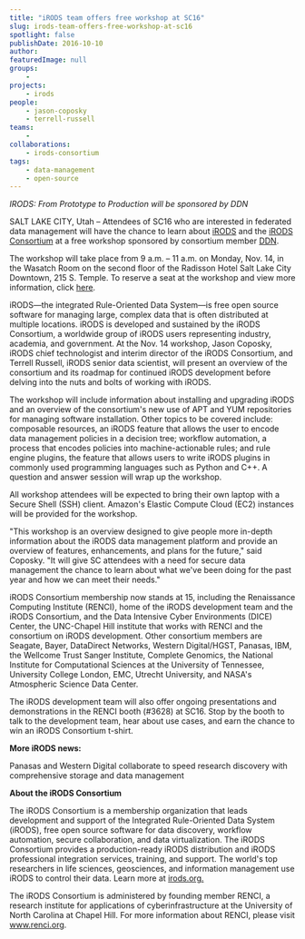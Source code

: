```yaml
---
title: "iRODS team offers free workshop at SC16"
slug: irods-team-offers-free-workshop-at-sc16
spotlight: false
publishDate: 2016-10-10
author: 
featuredImage: null
groups:
    - 
projects:
    - irods
people:
    - jason-coposky
    - terrell-russell
teams: 
    - 
collaborations:
    - irods-consortium
tags:
    - data-management
    - open-source
---
```

<em>IRODS: From Prototype to Production will be sponsored by DDN</em>

SALT LAKE CITY, Utah – Attendees of SC16 who are interested in federated data management will have the chance to learn about <a href="http://www.irods.org/" target="_blank">iRODS</a> and the <a href="http://irods.org/consortium/" target="_blank">iRODS Consortium</a> at a free workshop sponsored by consortium member <a href="http://www.ddn.com/products/" target="_blank">DDN</a>.<span id="more-15579"></span>

The workshop will take place from 9 a.m. – 11 a.m. on Monday, Nov. 14, in the Wasatch Room on the second floor of the Radisson Hotel Salt Lake City Downtown, 215 S. Temple. To reserve a seat at the workshop and view more information, click <a href="http://irods.org/sc16/" target="_blank">here</a>.



iRODS—the integrated Rule-Oriented Data System—is free open source software for managing large, complex data that is often distributed at multiple locations. iRODS is developed and sustained by the iRODS Consortium, a worldwide group of iRODS users representing industry, academia, and government. At the Nov. 14 workshop, Jason Coposky, iRODS chief technologist and interim director of the iRODS Consortium, and Terrell Russell, iRODS senior data scientist, will present an overview of the consortium and its roadmap for continued iRODS development before delving into the nuts and bolts of working with iRODS.

The workshop will include information about installing and upgrading iRODS and an overview of the consortium's new use of APT and YUM repositories for managing software installation. Other topics to be covered include: composable resources, an iRODS feature that allows the user to encode data management policies in a decision tree; workflow automation, a process that encodes policies into machine-actionable rules; and rule engine plugins, the feature that allows users to write iRODS plugins in commonly used programming languages such as Python and C++. A question and answer session will wrap up the workshop.

All workshop attendees will be expected to bring their own laptop with a Secure Shell (SSH) client. Amazon's Elastic Compute Cloud (EC2) instances will be provided for the workshop.

"This workshop is an overview designed to give people more in-depth information about the iRODS data management platform and provide an overview of features, enhancements, and plans for the future," said Coposky. "It will give SC attendees with a need for secure data management the chance to learn about what we've been doing for the past year and how we can meet their needs."

iRODS Consortium membership now stands at 15, including the Renaissance Computing Institute (RENCI), home of the iRODS development team and the iRODS Consortium, and the Data Intensive Cyber Environments (DICE) Center, the UNC-Chapel Hill institute that works with RENCI and the consortium on iRODS development. Other consortium members are Seagate, Bayer, DataDirect Networks, Western Digital/HGST, Panasas, IBM, the Wellcome Trust Sanger Institute, Complete Genomics, the National Institute for Computational Sciences at the University of Tennessee, University College London, EMC, Utrecht University, and NASA's Atmospheric Science Data Center.

The iRODS development team will also offer ongoing presentations and demonstrations in the RENCI booth (#3628) at SC16. Stop by the booth to talk to the development team, hear about use cases, and earn the chance to win an iRODS Consortium t-shirt.

<strong>More iRODS news:</strong>

Panasas and Western Digital collaborate to speed research discovery with comprehensive storage and data management

<strong>About the iRODS Consortium</strong>

The iRODS Consortium is a membership organization that leads development and support of the Integrated Rule-Oriented Data System (iRODS), free open source software for data discovery, workflow automation, secure collaboration, and data virtualization. The iRODS Consortium provides a production-ready iRODS distribution and iRODS professional integration services, training, and support. The world's top researchers in life sciences, geosciences, and information management use iRODS to control their data. Learn more at <a href="http://irods.org/" target="_blank">irods.org.</a>

The iRODS Consortium is administered by founding member RENCI, a research institute for applications of cyberinfrastructure at the University of North Carolina at Chapel Hill. For more information about RENCI, please visit <a href="https://www.renci.org/" target="_blank">www.renci.org</a>.
